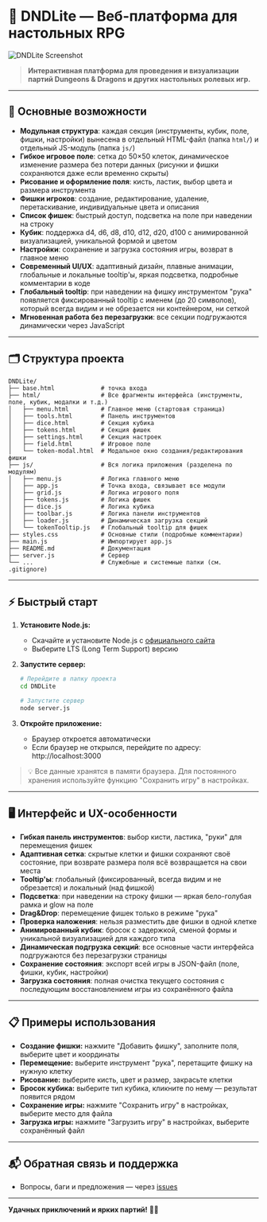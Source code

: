 # 🎲 DNDLite — Веб-платформа для настольных RPG

![DNDLite Screenshot](https://dummyimage.com/900x400/222/fff&text=DNDLite+Demo)

> **Интерактивная платформа для проведения и визуализации партий Dungeons & Dragons и других настольных ролевых игр.**

---

## 🚀 Основные возможности

- **Модульная структура**: каждая секция (инструменты, кубик, поле, фишки, настройки) вынесена в отдельный HTML-файл (папка `html/`) и отдельный JS-модуль (папка `js/`)
- **Гибкое игровое поле**: сетка до 50×50 клеток, динамическое изменение размера без потери данных (рисунки и фишки сохраняются даже если временно скрыты)
- **Рисование и оформление поля**: кисть, ластик, выбор цвета и размера инструмента
- **Фишки игроков**: создание, редактирование, удаление, перетаскивание, индивидуальные цвета и описания
- **Список фишек**: быстрый доступ, подсветка на поле при наведении на строку
- **Кубик**: поддержка d4, d6, d8, d10, d12, d20, d100 с анимированной визуализацией, уникальной формой и цветом
- **Настройки**: сохранение и загрузка состояния игры, возврат в главное меню
- **Современный UI/UX**: адаптивный дизайн, плавные анимации, глобальные и локальные tooltip'ы, яркая подсветка, подробные комментарии в коде
- **Глобальный tooltip**: при наведении на фишку инструментом "рука" появляется фиксированный tooltip с именем (до 20 символов), который всегда видим и не обрезается ни контейнером, ни сеткой
- **Мгновенная работа без перезагрузки**: все секции подгружаются динамически через JavaScript

---

## 🗂️ Структура проекта

```
DNDLite/
├── base.html             # точка входа
├── html/                 # Все фрагменты интерфейса (инструменты, поле, кубик, модалки и т.д.)
│   ├── menu.html         # Главное меню (стартовая страница)
│   ├── tools.html        # Панель инструментов
│   ├── dice.html         # Секция кубика
│   ├── tokens.html       # Секция фишек
│   ├── settings.html     # Секция настроек
│   ├── field.html        # Игровое поле
│   └── token-modal.html  # Модальное окно создания/редактирования фишки
├── js/                   # Вся логика приложения (разделена по модулям)
│   ├── menu.js           # Логика главного меню
│   ├── app.js            # Точка входа, связывает все модули
│   ├── grid.js           # Логика игрового поля
│   ├── tokens.js         # Логика фишек
│   ├── dice.js           # Логика кубика
│   ├── toolbar.js        # Логика панели инструментов
│   ├── loader.js         # Динамическая загрузка секций
│   └── tokenTooltip.js   # Глобальный tooltip для фишек
├── styles.css            # Основные стили (подробные комментарии)
├── main.js               # Импортирует app.js
├── README.md             # Документация
├── server.js             # Сервер
└── ...                   # Служебные и системные папки (см. .gitignore)
```

---

## ⚡ Быстрый старт

1. **Установите Node.js:**
   - Скачайте и установите Node.js с [официального сайта](https://nodejs.org/)
   - Выберите LTS (Long Term Support) версию

2. **Запустите сервер:**
   ```bash
   # Перейдите в папку проекта
   cd DNDLite

   # Запустите сервер
   node server.js
   ```

3. **Откройте приложение:**
   - Браузер откроется автоматически
   - Если браузер не открылся, перейдите по адресу: http://localhost:3000

> 💡 Все данные хранятся в памяти браузера. Для постоянного хранения используйте функцию "Сохранить игру" в настройках.

---

## 🖥️ Интерфейс и UX-особенности

- **Гибкая панель инструментов**: выбор кисти, ластика, "руки" для перемещения фишек
- **Адаптивная сетка**: скрытые клетки и фишки сохраняют своё состояние, при возврате размера поля всё возвращается на свои места
- **Tooltip'ы**: глобальный (фиксированный, всегда видим и не обрезается) и локальный (над фишкой)
- **Подсветка**: при наведении на строку фишки — яркая бело-голубая рамка и glow на поле
- **Drag&Drop**: перемещение фишек только в режиме "рука"
- **Проверка наложения**: нельзя разместить две фишки в одной клетке
- **Анимированный кубик**: бросок с задержкой, сменой формы и уникальной визуализацией для каждого типа
- **Динамическая подгрузка секций**: все основные части интерфейса подгружаются без перезагрузки страницы
- **Сохранение состояния**: экспорт всей игры в JSON-файл (поле, фишки, кубик, настройки)
- **Загрузка состояния**: полная очистка текущего состояния с последующим восстановлением игры из сохранённого файла

---

## 📋 Примеры использования

- **Создание фишки:** нажмите "Добавить фишку", заполните поля, выберите цвет и координаты
- **Перемещение:** выберите инструмент "рука", перетащите фишку на нужную клетку
- **Рисование:** выберите кисть, цвет и размер, закрасьте клетки
- **Бросок кубика:** выберите тип кубика, кликните по нему — результат появится рядом
- **Сохранение игры:** нажмите "Сохранить игру" в настройках, выберите место для файла
- **Загрузка игры:** нажмите "Загрузить игру" в настройках, выберите сохранённый файл

---

## 📬 Обратная связь и поддержка

- Вопросы, баги и предложения — через [issues](https://github.com/Nick-Mur/DNDLite/issues)

---

**Удачных приключений и ярких партий!** 🐉✨ 